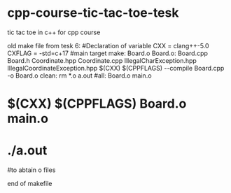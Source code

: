 # cpp-course-tic-tac-toe-tesk
tic tac toe in c++ for cpp course

old make file from tesk 6:
#Declaration of variable
CXX = clang++-5.0
CXFLAG = -std=c+17
#main target
make: Board.o
Board.o: Board.cpp Board.h Coordinate.hpp Coordinate.cpp IllegalCharException.hpp IllegalCoordinateException.hpp 
	$(CXX) $(CPPFLAGS) --compile Board.cpp -o Board.o
clean:
	rm *.o a.out 
#all: Board.o main.o
#	$(CXX) $(CPPFLAGS) Board.o main.o
#	./a.out
#to abtain o files

end of makefile
